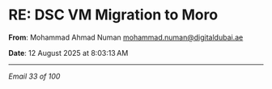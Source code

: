 # RE: DSC VM Migration to Moro

**From**: Mohammad Ahmad Numan <mohammad.numan@digitaldubai.ae>

**Date**: 12 August 2025 at 8:03:13 AM

---

*Email 33 of 100*
